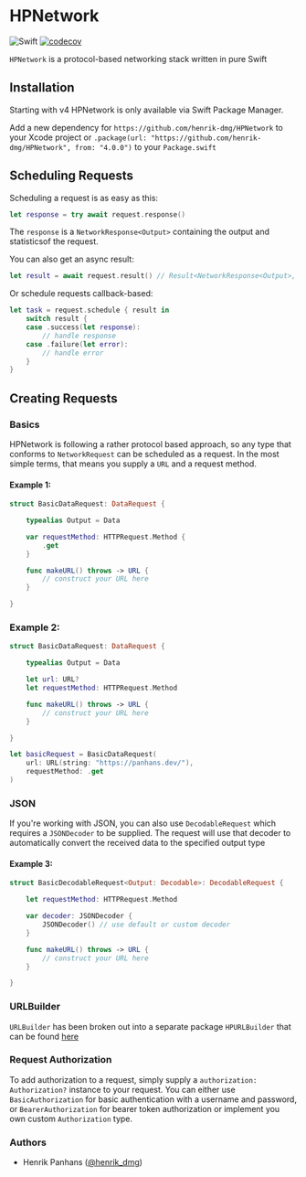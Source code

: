 # HPNetwork

![Swift](https://github.com/henrik-dmg/HPNetwork/workflows/Swift/badge.svg) [![codecov](https://codecov.io/gh/henrik-dmg/HPNetwork/graph/badge.svg?token=WZU3LZK4VD)](https://codecov.io/gh/henrik-dmg/HPNetwork)

`HPNetwork` is a protocol-based networking stack written in pure Swift

## Installation

Starting with v4 HPNetwork is only available via Swift Package Manager.

Add a new dependency for `https://github.com/henrik-dmg/HPNetwork` to your Xcode project or `.package(url: "https://github.com/henrik-dmg/HPNetwork", from: "4.0.0")` to your `Package.swift`

## Scheduling Requests

Scheduling a request is as easy as this:

```swift
let response = try await request.response()
```

The `response` is a `NetworkResponse<Output>` containing the output and statisticsof the request.

You can also get an async result:

```swift
let result = await request.result() // Result<NetworkResponse<Output>, Error>
```

Or schedule requests callback-based:

```swift
let task = request.schedule { result in
    switch result {
    case .success(let response):
        // handle response
    case .failure(let error):
        // handle error
    }
}
```

## Creating Requests

### Basics

HPNetwork is following a rather protocol based approach, so any type that conforms to `NetworkRequest` can be scheduled as a request. In the most simple terms, that means you supply a `URL` and a request method.

#### Example 1:

```swift
struct BasicDataRequest: DataRequest {

    typealias Output = Data

    var requestMethod: HTTPRequest.Method {
        .get
    }

    func makeURL() throws -> URL {
        // construct your URL here
    }

}
```

### Example 2:

```swift
struct BasicDataRequest: DataRequest {

    typealias Output = Data

    let url: URL?
    let requestMethod: HTTPRequest.Method

    func makeURL() throws -> URL {
        // construct your URL here
    }

}

let basicRequest = BasicDataRequest(
    url: URL(string: "https://panhans.dev/"),
    requestMethod: .get
)
```

### JSON

If you're working with JSON, you can also use `DecodableRequest` which requires a `JSONDecoder` to be supplied. The request will use that decoder to automatically convert the received data to the specified output type

#### Example 3:

```swift
struct BasicDecodableRequest<Output: Decodable>: DecodableRequest {

    let requestMethod: HTTPRequest.Method

    var decoder: JSONDecoder {
        JSONDecoder() // use default or custom decoder
    }

    func makeURL() throws -> URL {
        // construct your URL here
    }

}
```

### URLBuilder

`URLBuilder` has been broken out into a separate package `HPURLBuilder` that can be found [here](https://github.com/henrik-dmg/HPURLBuilder)

### Request Authorization

To add authorization to a request, simply supply a `authorization: Authorization?` instance to your request.
You can either use `BasicAuthorization` for basic authentication with a username and password, or `BearerAuthorization` for bearer token authorization or implement you own custom `Authorization` type.

### Authors

-   Henrik Panhans ([@henrik_dmg](https://twitter.com/henrik_dmg))
